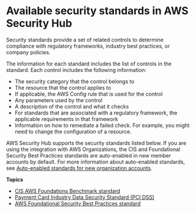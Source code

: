 # Available security standards in AWS Security Hub<a name="standards-available"></a>

Security standards provide a set of related controls to determine compliance with regulatory frameworks, industry best practices, or company policies\.

The information for each standard includes the list of controls in the standard\. Each control includes the following information:
+ The security category that the control belongs to
+ The resource that the control applies to
+ If applicable, the AWS Config rule that is used for the control
+ Any parameters used by the control
+ A description of the control and what it checks
+ For standards that are associated with a regulatory framework, the applicable requirements in that framework
+ Information on how to remediate a failed check\. For example, you might need to change the configuration of a resource\.

AWS Security Hub supports the security standards listed below\. If you are using the integration with AWS Organizations, the CIS and Foundational Security Best Practices standards are auto\-enabled in new member accounts by default\. For more information about auto\-enabled standards, see [Auto\-enabled standards for new organization accounts](securityhub-standards-enable-disable.md#securityhub-auto-enabled-standards)\.

**Topics**
+ [CIS AWS Foundations Benchmark standard](securityhub-standards-cis.md)
+ [Payment Card Industry Data Security Standard \(PCI DSS\)](securityhub-standards-pcidss.md)
+ [AWS Foundational Security Best Practices standard](securityhub-standards-fsbp.md)